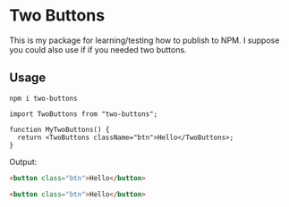 # Two Buttons

This is my package for learning/testing how to publish to NPM. I suppose you could also use if if you needed two buttons.

## Usage

```
npm i two-buttons
```

```tsx
import TwoButtons from "two-buttons";

function MyTwoButtons() {
  return <TwoButtons className="btn">Hello</TwoButtons>;
}
```

Output:

```html
<button class="btn">Hello</button>

<button class="btn">Hello</button>
```
